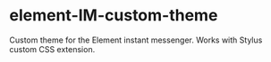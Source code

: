 # element-IM-custom-theme
Custom theme for the Element instant messenger.  Works with Stylus custom CSS extension.
